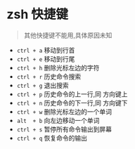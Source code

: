 # zsh 快捷键
> 其他快捷键不能用,具体原因未知

- `ctrl + a` 移动到行首
- `ctrl + e` 移动到行尾
- `ctrl + h` 删除光标左边的字符
- `ctrl + r` 历史命令搜索
- `ctrl + g` 退出搜索
- `ctrl + p` 历史命令的上一行,同 方向键上
- `ctrl + n` 历史命令的下一行,同 方向键下
- `ctrl + w` 删除光标左边的一个单词
- `alt  + b` 向左边移动一个单词
- `ctrl + s` 暂停所有命令输出到屏幕
- `ctrl + q` 恢复命令的输出
